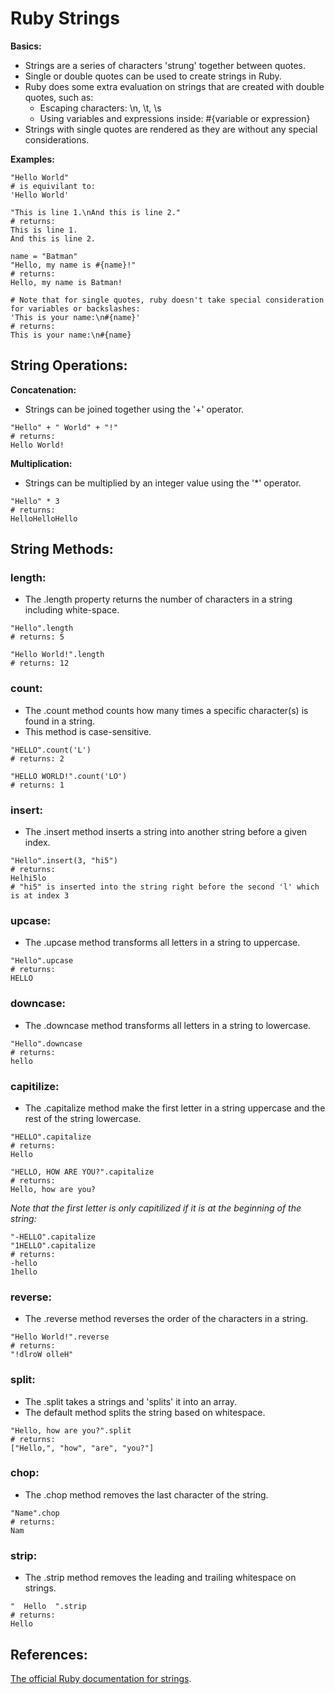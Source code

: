 # Ruby Strings

**Basics:**

 * Strings are a series of characters 'strung' together between quotes.
 * Single or double quotes can be used to create strings in Ruby.
 * Ruby does some extra evaluation on strings that are created with double quotes, such as:
 	*	Escaping characters: \n, \t, \s
 	*	Using variables and expressions inside: #{variable or expression}
 * Strings with single quotes are rendered as they are without any special considerations.


**Examples:**

```
"Hello World"
# is equivilant to:
'Hello World'
```
```
"This is line 1.\nAnd this is line 2."
# returns:
This is line 1.
And this is line 2.
```
```
name = "Batman"
"Hello, my name is #{name}!"
# returns:
Hello, my name is Batman!
```
```
# Note that for single quotes, ruby doesn't take special consideration for variables or backslashes:
'This is your name:\n#{name}'
# returns:
This is your name:\n#{name}
```


## String Operations:

**Concatenation:**

*	Strings can be joined together using the '+' operator.


```
"Hello" + " World" + "!"
# returns:
Hello World!
```

**Multiplication:**

*	Strings can be multiplied by an integer value using the '*' operator.


```
"Hello" * 3
# returns:
HelloHelloHello
```



## String Methods:

### length:

*	The .length property returns the number of characters in a string including white-space.

```
"Hello".length
# returns: 5
```
```
"Hello World!".length
# returns: 12
```

### count:

*	The .count method counts how many times a specific character(s) is found in a string.
*	This method is case-sensitive.

```
"HELLO".count('L')  
# returns: 2
```
```
"HELLO WORLD!".count('LO')  
# returns: 1
```

### insert:

*	The .insert method inserts a string into another string before a given index.

```
"Hello".insert(3, "hi5")
# returns:
Helhi5lo
# "hi5" is inserted into the string right before the second 'l' which is at index 3
```

### upcase:

*	The .upcase method transforms all letters in a string to uppercase.

```
"Hello".upcase
# returns:
HELLO
```

### downcase:

*	The .downcase method transforms all letters in a string to lowercase.

```
"Hello".downcase
# returns:
hello
```

### capitilize:

*	The .capitalize method make the first letter in a string uppercase and the rest of the string lowercase.

```
"HELLO".capitalize
# returns:
Hello
```
```
"HELLO, HOW ARE YOU?".capitalize
# returns:
Hello, how are you?
```
*Note that the first letter is only capitilized if it is at the beginning of the string:*
```
"-HELLO".capitalize
"1HELLO".capitalize
# returns:
-hello
1hello
```

### reverse:

*	The .reverse method reverses the order of the characters in a string.

```
"Hello World!".reverse
# returns:
"!dlroW olleH"
```

### split:

*	The .split takes a strings and 'splits' it into an array.
*	The default method splits the string based on whitespace.

```
"Hello, how are you?".split
# returns:
["Hello,", "how", "are", "you?"]
```

### chop:

*	The .chop method removes the last character of the string.

```
"Name".chop
# returns:
Nam
```

### strip:

*	The .strip method removes the leading and trailing whitespace on strings.

```
"  Hello  ".strip
# returns:
Hello
```



## References:


[The official Ruby documentation for strings](http://ruby-doc.org/core-2.2.0/String.html).
